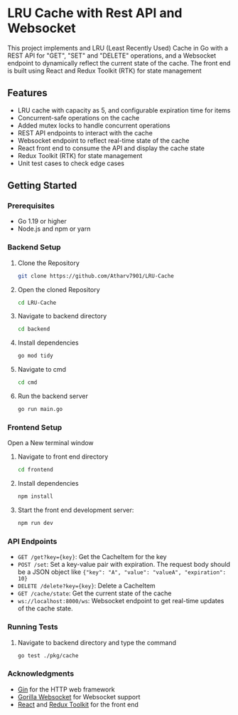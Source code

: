 # LRU Cache with Rest API and Websocket
This project implements and LRU (Least Recently Used) Cache in Go with a REST API for "GET", "SET" and "DELETE" operations, and a Websocket endpoint to dynamically reflect the current state of the cache.
The front end is built using React and Redux Toolkit (RTK) for state management

## Features
- LRU cache with capacity as 5, and configurable expiration time for items
- Concurrent-safe operations on the cache
- Added mutex locks to handle concurrent operations
- REST API endpoints to interact with the cache
- Websocket endpoint to reflect real-time state of the cache
- React front end to consume the API and display the cache state
- Redux Toolkit (RTK) for state management
- Unit test cases to check edge cases

## Getting Started
### Prerequisites
- Go 1.19 or higher
- Node.js and npm or yarn

### Backend Setup
1. Clone the Repository
    ```sh
    git clone https://github.com/Atharv7901/LRU-Cache
2. Open the cloned Repository
    ```sh
    cd LRU-Cache
3. Navigate to backend directory
    ```sh
    cd backend
4. Install dependencies
    ```sh
    go mod tidy
5. Navigate to cmd
    ```sh
    cd cmd
6. Run the backend server
    ```sh
    go run main.go
### Frontend Setup
Open a New terminal window
1. Navigate to front end directory
    ```sh
    cd frontend
2. Install dependencies
    ```sh
    npm install
3. Start the front end development server:
    ```sh
    npm run dev
### API Endpoints
- `GET /get?key={key}`: Get the CacheItem for the key
- `POST /set`: Set a key-value pair with expiration. The request body should be a JSON object like 
`{"key": "A", "value": "valueA", "expiration": 10}`
- `DELETE /delete?key={key}`: Delete a CacheItem
- `GET /cache/state`: Get the current state of the cache
- `ws://localhost:8000/ws`: Websocket endpoint to get real-time updates of the cache state.

### Running Tests
1. Navigate to backend directory and type the command
    ```sh
    go test ./pkg/cache
### Acknowledgments
- [Gin](https://github.com/gin-gonic/gin) for the HTTP web framework
- [Gorilla Websocket](https://github.com/gorilla/websocket) for Websocket support
- [React](https://reactjs.org) and [Redux Toolkit](https://redux-toolkit.js.org) for the front end
